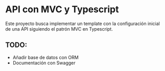 # API con MVC y Typescript

Este proyecto busca implementar un template con la configuración inicial de una API siguiendo el patrón MVC en Typescript.

## TODO:

- Añadir base de datos con ORM
- Documentación con Swagger
